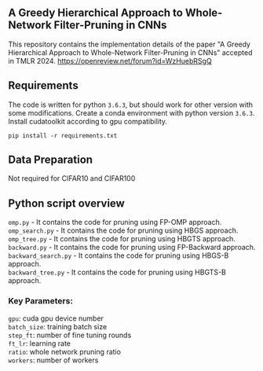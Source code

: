 ## A Greedy Hierarchical Approach to Whole-Network Filter-Pruning in CNNs

This repository contains the implementation details of the paper "A Greedy Hierarchical Approach to Whole-Network Filter-Pruning in CNNs" accepted in TMLR 2024.
https://openreview.net/forum?id=WzHuebRSgQ


## Requirements
The code is written for python `3.6.3`, but should work for other version with some modifications.
Create a conda environment with python version `3.6.3`.  Install cudatoolkit according to gpu compatibility.
```
pip install -r requirements.txt
```

## Data Preparation

Not required for CIFAR10 and CIFAR100


## Python script overview

`omp.py` - It contains the code for pruning using FP-OMP approach.\
`omp_search.py` - It contains the code for pruning using HBGS approach.\
`omp_tree.py` - It contains the code for pruning using HBGTS approach.\
`backward.py` - It contains the code for pruning using FP-Backward approach.\
`backward_search.py` - It contains the code for pruning using HBGS-B approach.\
`backward_tree.py` - It contains the code for pruning using HBGTS-B approach.


### Key Parameters:

 `gpu`: cuda gpu device number \
 `batch_size`: training batch size \
 `step_ft`: number of fine tuning rounds \
 `ft_lr`: learning rate \
 `ratio`: whole network pruning ratio \
 `workers`: number of workers 
